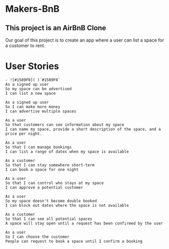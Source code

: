 # Makers-BnB

## This project is an AirBnB Clone  
Our goal of this project is to create an app where a user can list a space for a customer to rent.


# User Stories

```
- ![#1589F0]( )`#1589F0`
As a signed up user
So my space can be advertised
I can list a new space 
```
```
As a signed up user
So I can make more money
I can advertise multiple spaces
```

```
As a user
So that customers can see information about my space
I can name my space, provide a short description of the space, and a price per night.
```
```
As a user
So that I can manage bookings
I can list a range of dates when my space is available
```
```
As a customer
So that I can stay somewhere short-term
I can book a space for one night
```
```
As a user
So that I can control who stays at my space
I can approve a potential customer
```
```
As a user
So my space doesn't become double booked
I can block out dates where the space is not available
```
```
As a customer
So that I can see all potential spaces
A space will stay open until a request has been confirmed by the user
```
```
As a user
So I can choose the customer
People can request to book a space until I confirm a booking
```